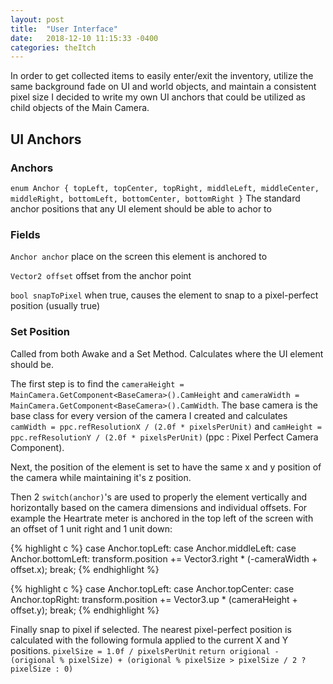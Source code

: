 ```yaml
---
layout: post
title:  "User Interface"
date:   2018-12-10 11:15:33 -0400
categories: theItch
---
```


In order to get collected items to easily enter/exit the inventory, utilize the same background fade on UI and world objects, and maintain a consistent pixel size I decided to write my own UI anchors that could be utilized as child objects of the Main Camera. 

## UI Anchors

### Anchors
`enum Anchor { topLeft, topCenter, topRight, middleLeft, middleCenter, middleRight, bottomLeft, bottomCenter, bottomRight }` The standard anchor positions that any UI element should be able to achor to

### Fields 
`Anchor anchor` place on the screen this element is anchored to 

`Vector2 offset` offset from the anchor point

`bool snapToPixel` when true, causes the element to snap to a pixel-perfect position (usually true)

### Set Position
Called from both Awake and a Set Method. Calculates where the UI element should be.

The first step is to find the `cameraHeight = MainCamera.GetComponent<BaseCamera>().CamHeight` and 
`cameraWidth = MainCamera.GetComponent<BaseCamera>().CamWidth`. The base camera is the base class for every version of the camera I created and calculates `camWidth = ppc.refResolutionX / (2.0f * pixelsPerUnit)` and `camHeight = ppc.refResolutionY / (2.0f * pixelsPerUnit)` (ppc : Pixel Perfect Camera Component).

Next, the position of the element is set to have the same x and y position of the camera while maintaining it's z position. 

Then 2 `switch(anchor)`'s are used to properly the element vertically and horizontally based on the camera dimensions and individual offsets. For example the Heartrate meter is anchored in the top left of the screen with an offset of 1 unit right and 1 unit down: 

{% highlight c %}
case Anchor.topLeft:
case Anchor.middleLeft:
case Anchor.bottomLeft:
   transform.position += Vector3.right * (-cameraWidth + offset.x);
   break;
{% endhighlight %}

{% highlight c %}
case Anchor.topLeft:
case Anchor.topCenter:
case Anchor.topRight:
   transform.position += Vector3.up * (cameraHeight + offset.y);
   break;
{% endhighlight %}

Finally snap to pixel if selected. The nearest pixel-perfect position is calculated with the following formula applied to the current X and Y positions. 
`pixelSize = 1.0f / pixelsPerUnit`
`return origional - (origional % pixelSize) + (origional % pixelSize > pixelSize / 2 ? pixelSize : 0)`
